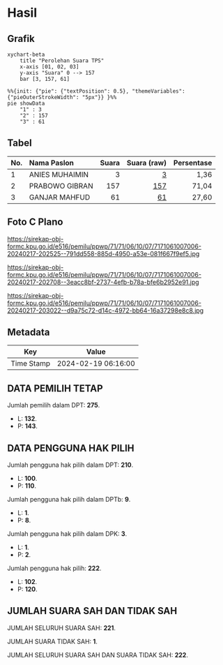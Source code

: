 # Hasil

## Grafik

```mermaid
xychart-beta
    title "Perolehan Suara TPS"
    x-axis [01, 02, 03]
    y-axis "Suara" 0 --> 157
    bar [3, 157, 61]
```

```mermaid
%%{init: {"pie": {"textPosition": 0.5}, "themeVariables": {"pieOuterStrokeWidth": "5px"}} }%%
pie showData
    "1" : 3
    "2" : 157
    "3" : 61
```

## Tabel

| No. | Nama Paslon    | Suara | Suara (raw) | Persentase |
|:--- |:-------------- | -----:| -----------:| ----------:|
| 1   | ANIES MUHAIMIN | 3     | [3][p-1]    | 1,36       |
| 2   | PRABOWO GIBRAN | 157   | [157][p-2]  | 71,04      |
| 3   | GANJAR MAHFUD  | 61    | [61][p-3]   | 27,60      |


[p-1]: https://github.com/gigit-pemilu/pemilu-2024-71-sulawesi-utara/blob/main/pilpres/hitung-suara/sub/71-sulawesi-utara/sub/71-kota-manado/sub/06-sario/sub/1007-ranotana/sub/006-tps/sub/paslon-1.txt
[p-2]: https://github.com/gigit-pemilu/pemilu-2024-71-sulawesi-utara/blob/main/pilpres/hitung-suara/sub/71-sulawesi-utara/sub/71-kota-manado/sub/06-sario/sub/1007-ranotana/sub/006-tps/sub/paslon-2.txt
[p-3]: https://github.com/gigit-pemilu/pemilu-2024-71-sulawesi-utara/blob/main/pilpres/hitung-suara/sub/71-sulawesi-utara/sub/71-kota-manado/sub/06-sario/sub/1007-ranotana/sub/006-tps/sub/paslon-3.txt

## Foto C Plano

https://sirekap-obj-formc.kpu.go.id/e516/pemilu/ppwp/71/71/06/10/07/7171061007006-20240217-202525--791dd558-885d-4950-a53e-081f667f9ef5.jpg

https://sirekap-obj-formc.kpu.go.id/e516/pemilu/ppwp/71/71/06/10/07/7171061007006-20240217-202708--3eacc8bf-2737-4efb-b78a-bfe6b2952e91.jpg

https://sirekap-obj-formc.kpu.go.id/e516/pemilu/ppwp/71/71/06/10/07/7171061007006-20240217-203022--d9a75c72-d14c-4972-bb64-16a37298e8c8.jpg


## Metadata

| Key        | Value               |
| ---------- | ------------------- |
| Time Stamp | 2024-02-19 06:16:00 |


## DATA PEMILIH TETAP

Jumlah pemilih dalam DPT: **275**.
 * L: **132**.
 * P: **143**.

## DATA PENGGUNA HAK PILIH

Jumlah pengguna hak pilih dalam DPT: **210**.
 * L: **100**.
 * P: **110**.

Jumlah pengguna hak pilih dalam DPTb: **9**.
 * L: **1**.
 * P: **8**.

Jumlah pengguna hak pilih dalam DPK: **3**.
 * L: **1**.
 * P: **2**.

Jumlah pengguna hak pilih: **222**.
 * L: **102**.
 * P: **120**.

## JUMLAH SUARA SAH DAN TIDAK SAH

JUMLAH SELURUH SUARA SAH: **221**.

JUMLAH SUARA TIDAK SAH: **1**.

JUMLAH SELURUH SUARA SAH DAN SUARA TIDAK SAH: **222**.


